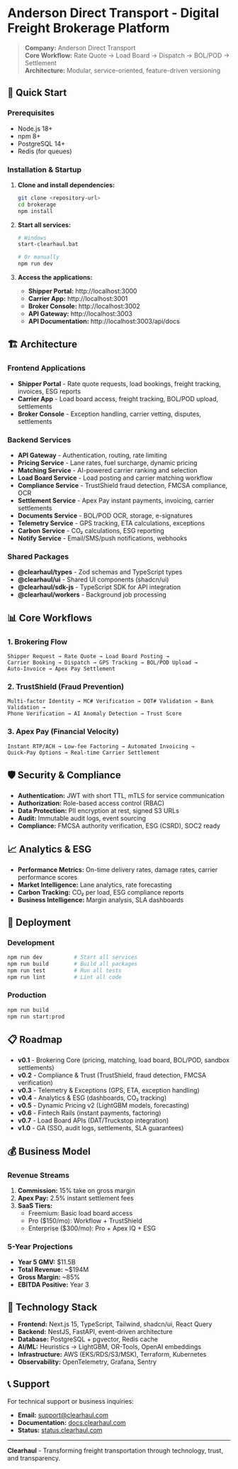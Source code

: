 # Anderson Direct Transport - Digital Freight Brokerage Platform

> **Company:** Anderson Direct Transport  
> **Core Workflow:** Rate Quote → Load Board → Dispatch → BOL/POD → Settlement  
> **Architecture:** Modular, service-oriented, feature-driven versioning

## 🚀 Quick Start

### Prerequisites
- Node.js 18+ 
- npm 8+
- PostgreSQL 14+
- Redis (for queues)

### Installation & Startup

1. **Clone and install dependencies:**
   ```bash
   git clone <repository-url>
   cd brokerage
   npm install
   ```

2. **Start all services:**
   ```bash
   # Windows
   start-clearhaul.bat
   
   # Or manually
   npm run dev
   ```

3. **Access the applications:**
   - **Shipper Portal:** http://localhost:3000
   - **Carrier App:** http://localhost:3001  
   - **Broker Console:** http://localhost:3002
   - **API Gateway:** http://localhost:3003
   - **API Documentation:** http://localhost:3003/api/docs

## 🏗️ Architecture

### Frontend Applications
- **Shipper Portal** - Rate quote requests, load bookings, freight tracking, invoices, ESG reports
- **Carrier App** - Load board access, freight tracking, BOL/POD upload, settlements
- **Broker Console** - Exception handling, carrier vetting, disputes, settlements

### Backend Services
- **API Gateway** - Authentication, routing, rate limiting
- **Pricing Service** - Lane rates, fuel surcharge, dynamic pricing
- **Matching Service** - AI-powered carrier ranking and selection
- **Load Board Service** - Load posting and carrier matching workflow
- **Compliance Service** - TrustShield fraud detection, FMCSA compliance, OCR
- **Settlement Service** - Apex Pay instant payments, invoicing, carrier settlements
- **Documents Service** - BOL/POD OCR, storage, e-signatures
- **Telemetry Service** - GPS tracking, ETA calculations, exceptions
- **Carbon Service** - CO₂ calculations, ESG reporting
- **Notify Service** - Email/SMS/push notifications, webhooks

### Shared Packages
- **@clearhaul/types** - Zod schemas and TypeScript types
- **@clearhaul/ui** - Shared UI components (shadcn/ui)
- **@clearhaul/sdk-js** - TypeScript SDK for API integration
- **@clearhaul/workers** - Background job processing

## 📊 Core Workflows

### 1. Brokering Flow
```
Shipper Request → Rate Quote → Load Board Posting → 
Carrier Booking → Dispatch → GPS Tracking → BOL/POD Upload → 
Auto-Invoice → Apex Pay Settlement
```

### 2. TrustShield (Fraud Prevention)
```
Multi-factor Identity → MC# Verification → DOT# Validation → Bank Validation → 
Phone Verification → AI Anomaly Detection → Trust Score
```

### 3. Apex Pay (Financial Velocity)
```
Instant RTP/ACH → Low-fee Factoring → Automated Invoicing → 
Quick-Pay Options → Real-time Carrier Settlement
```

## 🛡️ Security & Compliance

- **Authentication:** JWT with short TTL, mTLS for service communication
- **Authorization:** Role-based access control (RBAC)
- **Data Protection:** PII encryption at rest, signed S3 URLs
- **Audit:** Immutable audit logs, event sourcing
- **Compliance:** FMCSA authority verification, ESG (CSRD), SOC2 ready

## 📈 Analytics & ESG

- **Performance Metrics:** On-time delivery rates, damage rates, carrier performance scores
- **Market Intelligence:** Lane analytics, rate forecasting
- **Carbon Tracking:** CO₂ per load, ESG compliance reports
- **Business Intelligence:** Margin analysis, SLA dashboards

## 🚀 Deployment

### Development
```bash
npm run dev          # Start all services
npm run build        # Build all packages
npm run test         # Run all tests
npm run lint         # Lint all code
```

### Production
```bash
npm run build
npm run start:prod
```

## 📋 Roadmap

- **v0.1** - Brokering Core (pricing, matching, load board, BOL/POD, sandbox settlements)
- **v0.2** - Compliance & Trust (TrustShield, fraud detection, FMCSA verification)
- **v0.3** - Telemetry & Exceptions (GPS, ETA, exception handling)
- **v0.4** - Analytics & ESG (dashboards, CO₂ tracking)
- **v0.5** - Dynamic Pricing v2 (LightGBM models, forecasting)
- **v0.6** - Fintech Rails (instant payments, factoring)
- **v0.7** - Load Board APIs (DAT/Truckstop integration)
- **v1.0** - GA (SSO, audit logs, settlements, SLA guarantees)

## 💰 Business Model

### Revenue Streams
1. **Commission:** 15% take on gross margin
2. **Apex Pay:** 2.5% instant settlement fees
3. **SaaS Tiers:**
   - Freemium: Basic load board access
   - Pro ($150/mo): Workflow + TrustShield
   - Enterprise ($300/mo): Pro + Apex IQ + ESG

### 5-Year Projections
- **Year 5 GMV:** $11.5B
- **Total Revenue:** ~$194M
- **Gross Margin:** ~85%
- **EBITDA Positive:** Year 3

## 🔧 Technology Stack

- **Frontend:** Next.js 15, TypeScript, Tailwind, shadcn/ui, React Query
- **Backend:** NestJS, FastAPI, event-driven architecture
- **Database:** PostgreSQL + pgvector, Redis cache
- **AI/ML:** Heuristics → LightGBM, OR-Tools, OpenAI embeddings
- **Infrastructure:** AWS (EKS/RDS/S3/MSK), Terraform, Kubernetes
- **Observability:** OpenTelemetry, Grafana, Sentry

## 📞 Support

For technical support or business inquiries:
- **Email:** support@clearhaul.com
- **Documentation:** [docs.clearhaul.com](https://docs.clearhaul.com)
- **Status:** [status.clearhaul.com](https://status.clearhaul.com)

---

**Clearhaul** - Transforming freight transportation through technology, trust, and transparency.
